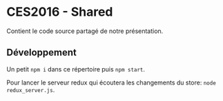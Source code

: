 # CES2016 - Shared

Contient le code source partagé de notre présentation.

## Développement

Un petit `npm i` dans ce répertoire puis `npm start`.

Pour lancer le serveur redux qui écoutera les changements du store: `node redux_server.js`.